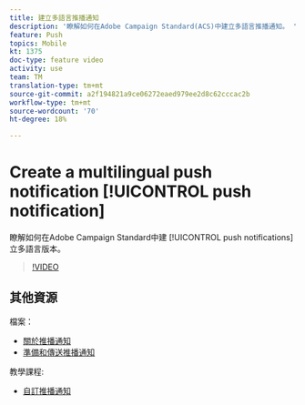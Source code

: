 ```yaml
---
title: 建立多語言推播通知
description: '瞭解如何在Adobe Campaign Standard(ACS)中建立多語言推播通知。 '
feature: Push
topics: Mobile
kt: 1375
doc-type: feature video
activity: use
team: TM
translation-type: tm+mt
source-git-commit: a2f194821a9ce06272eaed979ee2d8c62cccac2b
workflow-type: tm+mt
source-wordcount: '70'
ht-degree: 18%

---
```



# Create a multilingual push notification [!UICONTROL push notification]

瞭解如何在Adobe Campaign Standard中建 [!UICONTROL push notifications] 立多語言版本。

>[!VIDEO](https://video.tv.adobe.com/v/23304?quality=12)

## 其他資源

檔案：

* [關於推播通知](https://docs.adobe.com/content/help/en/campaign-standard/using/communication-channels/push-notifications/about-push-notifications.html)
* [準備和傳送推播通知](https://docs.adobe.com/content/help/en/campaign-standard/using/communication-channels/push-notifications/preparing-and-sending-a-push-notification.html)

教學課程:

* [自訂推播通知](/help/communication-channels/mobile/push-notifications/creating-a-push-notification.md)
